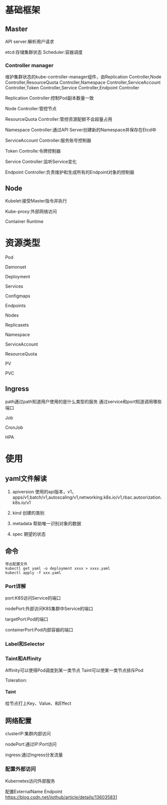 # 基础框架

## Master

API server:解析用户请求

etcd:存储集群状态
Scheduler:容器调度

### Controller manager

维护集群状态的kube-controller-manager组件，由Replication Controller,Node Controller,ResourceQuota Controller,Namespace Controller,ServiceAccount Controller,Token Controller,Service Controller,Endpoint Controller

Replication Controller:控制Pod副本数量一致

Node Controller:管控节点

ResourceQuota Controller:管控资源配额不会超量占用

Namespace Controller:通过API Server创建新的Namespace并保存在Etcd中

ServiceAccount Controller:服务账号控制器

Token Controlle:令牌控制器

Service Controller:监听Service变化

Endpoint Controller:负责维护和生成所有的Endpoint对象的控制器

## Node

Kubelet:接受Master指令并执行

Kube-proxy:外部网络访问

Container Runtime

# 资源类型

Pod

Damonset

Deployment

Services

Configmaps

Endpoints

Nodes

Replicasets

Namespace

ServiceAccount

ResourceQuota

PV

PVC

## Ingress

path通过path知道用户使用的是什么类型的服务
通过service和port知道调用哪些端口

Job

CronJob

HPA

# 使用

## yaml文件解读

1. apiversion
使用的api版本，v1，apps/v1,batch/v1,autoscaling/v1,networking.k8s.io/v1,rbac.autoorization.k8s.io/v1

2. kind
创建的类别

3. metadata
帮助唯一识别对象的数据

4. spec
期望的状态

## 命令

```shell
导出配置文件
kubectl get yaml -o deployment xxxx > xxxx.yaml
kubectl apply -f xxx.yaml

```


### Port详解

port:K8S访问Service的端口

nodePort:外部访问K8S集群中Service的端口

targetPort:Pod的端口

containerPort:Pod内部容器的端口

### Label和Selector

### Taint和Affinity

Affinity可以使得Pod调度到某一类节点
Taint可以使某一类节点排斥Pod

Toleration:

#### Taint

给节点打上Key、Value、和Effect

## 网络配置

clusterIP:集群内部访问

nodePort:通过IP:Port访问

ingress:通过Ingress分发流量

### 配置外部访问

Kubernetes访问外部服务

配置ExternalName
Endpoint
https://blog.csdn.net/iiothub/article/details/136035831